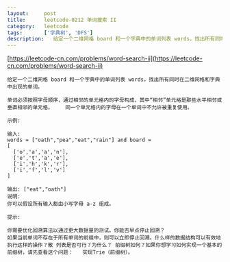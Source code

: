 ```yaml
---
layout:     post
title:      leetcode-0212 单词搜索 II
category:   leetcode
tags:       ['字典树', 'DFS']
description:   给定一个二维网格 board 和一个字典中的单词列表 words，找出所有同时在二维网格和字典中出现的单词。
---
```


[https://leetcode-cn.com/problems/word-search-ii](https://leetcode-cn.com/problems/word-search-ii)

    给定一个二维网格 board 和一个字典中的单词列表 words，找出所有同时在二维网格和字典中出现的单词。
    
    单词必须按照字母顺序，通过相邻的单元格内的字母构成，其中“相邻”单元格是那些水平相邻或垂直相邻的单元格。    同一个单元格内的字母在一个单词中不允许被重复使用。
    
    示例:
    
    输入: 
    words = ["oath","pea","eat","rain"] and board =
    [
      ['o','a','a','n'],
      ['e','t','a','e'],
      ['i','h','k','r'],
      ['i','f','l','v']
    ]
    
    输出: ["eat","oath"]
    说明:
    你可以假设所有输入都由小写字母 a-z 组成。
    
    提示:
    
    你需要优化回溯算法以通过更大数据量的测试。你能否早点停止回溯？
    如果当前单词不存在于所有单词的前缀中，则可以立即停止回溯。什么样的数据结构可以有效地执行这样的操作？散 列表是否可行？为什么？ 前缀树如何？如果你想学习如何实现一个基本的前缀树，请先查看这个问题：   实现Trie（前缀树）。
